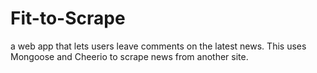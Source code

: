 # Fit-to-Scrape
a web app that lets users leave comments on the latest news. This uses Mongoose and Cheerio to scrape news from another site.
